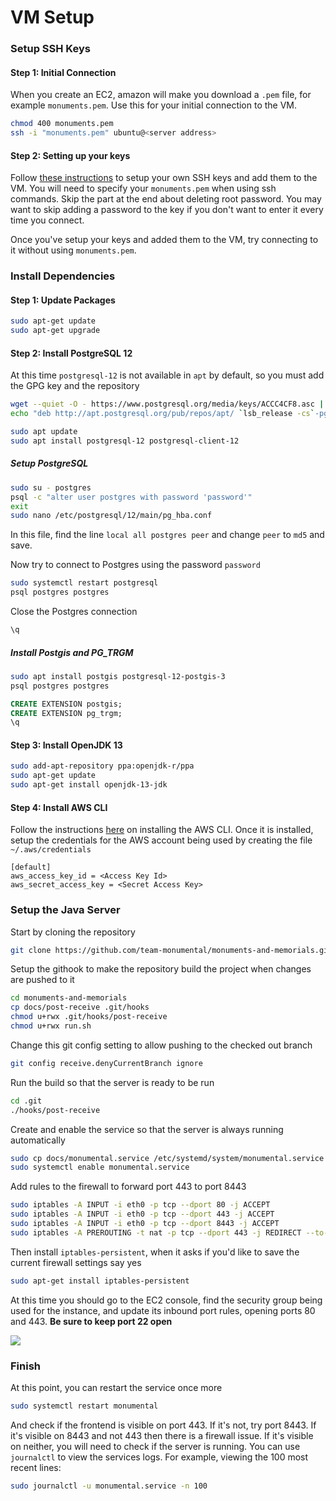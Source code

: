 # VM Setup

### Setup SSH Keys

#### Step 1: Initial Connection

When you create an EC2, amazon will make you download a `.pem` file, for example `monuments.pem`. Use this for your initial connection to the VM.

```bash
chmod 400 monuments.pem
ssh -i "monuments.pem" ubuntu@<server address>
```

#### Step 2: Setting up your keys

Follow [these instructions](https://gist.github.com/stormpython/9517102) to setup your own SSH keys and add them to the VM. You will need to specify your `monuments.pem` when using ssh commands. Skip the part at the end about deleting root password. You may want to skip adding a password to the key if you don't want to enter it every time you connect.

Once you've setup your keys and added them to the VM, try connecting to it without using `monuments.pem`.

### Install Dependencies

#### Step 1: Update Packages

```bash
sudo apt-get update
sudo apt-get upgrade
```

#### Step 2: Install PostgreSQL 12

At this time `postgresql-12` is not available in `apt` by default, so you must add the GPG key and the repository

```bash
wget --quiet -O - https://www.postgresql.org/media/keys/ACCC4CF8.asc | sudo apt-key add -
echo "deb http://apt.postgresql.org/pub/repos/apt/ `lsb_release -cs`-pgdg main" |sudo tee  /etc/apt/sources.list.d/pgdg.list
```

```bash
sudo apt update
sudo apt install postgresql-12 postgresql-client-12
```

##### Setup PostgreSQL

```bash
sudo su - postgres
psql -c "alter user postgres with password 'password'"
exit
sudo nano /etc/postgresql/12/main/pg_hba.conf
```

In this file, find the line `local all postgres peer` and change `peer` to `md5` and save.

Now try to connect to Postgres using the password `password`

```bash
sudo systemctl restart postgresql
psql postgres postgres
```

Close the Postgres connection

```sql
\q
```

##### Install Postgis and PG_TRGM

```bash
sudo apt install postgis postgresql-12-postgis-3
psql postgres postgres
```

```sql
CREATE EXTENSION postgis;
CREATE EXTENSION pg_trgm;
\q
```

#### Step 3: Install OpenJDK 13

```bash
sudo add-apt-repository ppa:openjdk-r/ppa
sudo apt-get update
sudo apt-get install openjdk-13-jdk
```

#### Step 4: Install AWS CLI

Follow the instructions [here](https://docs.aws.amazon.com/cli/latest/userguide/install-cliv2-linux.html) on installing the AWS CLI. Once it is installed, setup the credentials for the AWS account being used by creating the file `~/.aws/credentials`

```
[default]
aws_access_key_id = <Access Key Id>
aws_secret_access_key = <Secret Access Key>
```

### Setup the Java Server

Start by cloning the repository

```bash
git clone https://github.com/team-monumental/monuments-and-memorials.git
```

Setup the githook to make the repository build the project when changes are pushed to it

```bash
cd monuments-and-memorials
cp docs/post-receive .git/hooks
chmod u+rwx .git/hooks/post-receive
chmod u+rwx run.sh
```

Change this git config setting to allow pushing to the checked out branch
```bash
git config receive.denyCurrentBranch ignore
```

Run the build so that the server is ready to be run

```bash
cd .git
./hooks/post-receive
```

Create and enable the service so that the server is always running automatically

```bash
sudo cp docs/monumental.service /etc/systemd/system/monumental.service
sudo systemctl enable monumental.service
```

Add rules to the firewall to forward port 443 to port 8443

```bash
sudo iptables -A INPUT -i eth0 -p tcp --dport 80 -j ACCEPT
sudo iptables -A INPUT -i eth0 -p tcp --dport 443 -j ACCEPT
sudo iptables -A INPUT -i eth0 -p tcp --dport 8443 -j ACCEPT
sudo iptables -A PREROUTING -t nat -p tcp --dport 443 -j REDIRECT --to-ports 8443
```

Then install `iptables-persistent`, when it asks if you'd like to save the current firewall settings say yes

```bash
sudo apt-get install iptables-persistent
```

At this time you should go to the EC2 console, find the security group being used for the instance, and update its inbound port rules, opening ports 80 and 443. **Be sure to keep port 22 open**

![](https://i.imgur.com/8QkinUy.png)

### Finish

At this point, you can restart the service once more

```bash
sudo systemctl restart monumental
```

And check if the frontend is visible on port 443. If it's not, try port 8443. If it's visible on 8443 and not 443 then there is a firewall issue. If it's visible on neither, you will need to check if the server is running. You can use `journalctl` to view the services logs. For example, viewing the 100 most recent lines:

```bash
sudo journalctl -u monumental.service -n 100
```

